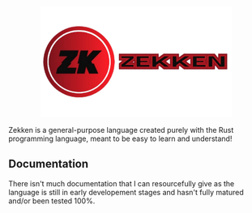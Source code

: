 <div align="center">
  <picture>
    <img src="images/Zekken_Lang_Logo.png" alt="Zekken Logo" width="75%"/>
  </picture>
</div>

Zekken is a general-purpose language created purely with the Rust programming language, meant to be easy to learn and understand!

## Documentation
There isn't much documentation that I can resourcefully give as the language is still in early developement stages and hasn't fully matured and/or been tested 100%.
